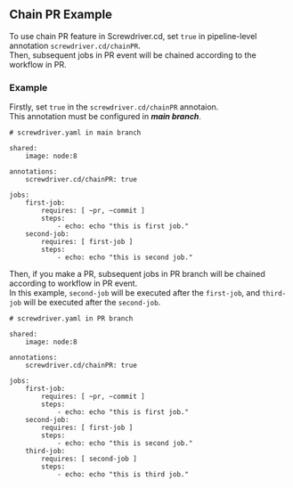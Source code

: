 ## Chain PR Example

To use chain PR feature in Screwdriver.cd, set `true` in pipeline-level annotation `screwdriver.cd/chainPR`.  
Then, subsequent jobs in PR event will be chained according to the workflow in PR.

### Example

Firstly, set `true` in the `screwdriver.cd/chainPR` annotaion.  
This annotation must be configured in ***main branch***.

```
# screwdriver.yaml in main branch

shared:
    image: node:8

annotations:
    screwdriver.cd/chainPR: true

jobs:
    first-job:
        requires: [ ~pr, ~commit ]
        steps:
            - echo: echo "this is first job."
    second-job:
        requires: [ first-job ]
        steps:
            - echo: echo "this is second job."
```

Then, if you make a PR, subsequent jobs in PR branch will be chained according to workflow in PR event.  
In this example, `second-job` will be executed after the `first-job`, and `third-job` will be executed after the `second-job`.
```
# screwdriver.yaml in PR branch

shared:
    image: node:8

annotations:
    screwdriver.cd/chainPR: true

jobs:
    first-job:
        requires: [ ~pr, ~commit ]
        steps:
            - echo: echo "this is first job."
    second-job:
        requires: [ first-job ]
        steps:
            - echo: echo "this is second job."
    third-job:
        requires: [ second-job ]
        steps:
            - echo: echo "this is third job."
```
